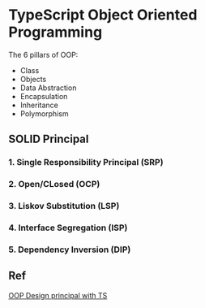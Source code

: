 # TypeScript Object Oriented Programming

The 6 pillars of OOP:

- Class
- Objects
- Data Abstraction
- Encapsulation
- Inheritance
- Polymorphism

## SOLID Principal

### 1. Single Responsibility Principal (SRP)

### 2. Open/CLosed (OCP)

### 3. Liskov Substitution (LSP)

### 4. Interface Segregation (ISP)

### 5. Dependency Inversion (DIP)



## Ref

[OOP Design principal with TS](https://github.com/jafari-dev/oop-expert-with-typescript)
